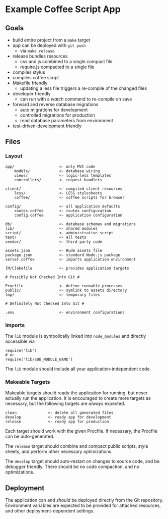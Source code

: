 # Example Coffee Script App

## Goals

- build entire project from a `make` target
- app can be deployed with `git push`
    - via `make release`
- release bundles resources
    - css and js combined to a single compact file
    - require.js compacted to a single file
- compiles stylus
- compiles coffee script
- Makefile friendly
    - updating a less file triggers a re-compile of the changed files
- developer friendly
    - can run with a _watch_ command to re-compile on save
- forward and reverse database migrations
    - auto migrations for development
    - controlled migrations for production
    - read database parameters from environment
- test-driven-development friendly

## Files

### Layout

    app/                    <- only MVC code
        models/             <- database wiring
        views/              <- logic-less templates
        controllers/        <- request handlers
    
    client/                 <- compiled client resources
        less/               <- LESS stylesheets
        coffee/             <- coffee scripts for browser
    
    config/                 <- all application defaults
        routes.coffee       <- routes configuration
        config.coffee       <- application configuration
    
    db/                     <- database schemas and migrations
    lib/                    <- shared modules
    script/                 <- administrative script
    test/                   <- all tests
    vendor/                 <- third party code
    
    assets.json             <- Rude assets file
    package.json            <- standard Node.js package
    server.coffee           <- imports application environment
    
    [M/C]akefile            <- provides application targets
    
    # Possibly Not Checked Into Git #
    
    Procfile                <- define runnable processes
    public/                 <- symlink to assets directory
    tmp/                    <- temporary files
    
    # Definitely Not Checked Into Git #
    
    .env                    <- environment configurations

### Imports

The `lib` module is symbolically linked into
`node_modules` and directly accessible via

    require('lib')
    # or
    require('lib/SUB_MODULE_NAME')

The `lib` module should include all your application-independent code.

### Makeable Targets

Makeable targets should ready the application for running,
but never actually run the application.
It is encouraged to create more targets as necessary,
but the following targets are _always_ expected.

    clean              <- delete all generated files
    develop            <- ready app for development
    release            <- ready app for production

Each target should work with the given Procfile.
If necessary, the Procfile can be auto-generated.

The `release` target should combine and compact public scripts,
style sheets, and perform other necessary optimizations.

The `develop` target should auto-restart on changes to source code,
and be debugger friendly.
There should be no code compaction, and no optimizations.

## Deployment

The application can and _should_ be deployed directly from the Git repository.
Environment variables are expected to be provided for attached resources,
and other deployment-dependent settings.

